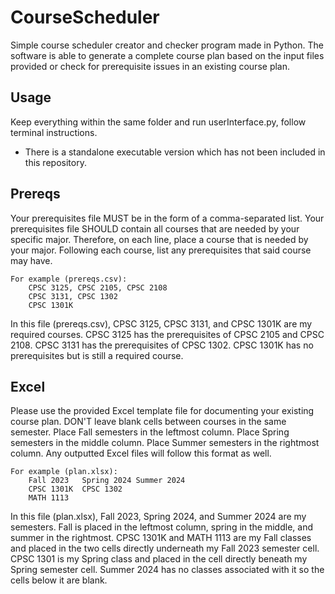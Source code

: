 # CourseScheduler
Simple course scheduler creator and checker program made in Python.
The software is able to generate a complete course plan based on the input files provided or check for prerequisite issues in an existing course plan.

## Usage
Keep everything within the same folder and run userInterface.py, follow terminal instructions.
* There is a standalone executable version which has not been included in this repository.

## Prereqs
Your prerequisites file MUST be in the form of a comma-separated list.
Your prerequisites file SHOULD contain all courses that are needed by your specific major.
Therefore, on each line, place a course that is needed by your major.
Following each course, list any prerequisites that said course may have.
```
For example (prereqs.csv):
	CPSC 3125, CPSC 2105, CPSC 2108
	CPSC 3131, CPSC 1302
	CPSC 1301K
```
In this file (prereqs.csv), CPSC 3125, CPSC 3131, and CPSC 1301K are my required courses.
CPSC 3125 has the prerequisites of CPSC 2105 and CPSC 2108.
CPSC 3131 has the prerequisites of CPSC 1302.
CPSC 1301K has no prerequisites but is still a required course.

## Excel 
Please use the provided Excel template file for documenting your existing course plan.
DON'T leave blank cells between courses in the same semester.
Place Fall semesters in the leftmost column.
Place Spring semesters in the middle column.
Place Summer semesters in the rightmost column.
Any outputted Excel files will follow this format as well.
```
For example (plan.xlsx):
	Fall 2023	Spring 2024	Summer 2024
	CPSC 1301K	CPSC 1302
	MATH 1113
```
In this file (plan.xlsx), Fall 2023, Spring 2024, and Summer 2024 are my semesters.
Fall is placed in the leftmost column, spring in the middle, and summer in the rightmost.
CPSC 1301K and MATH 1113 are my Fall classes and placed in the two cells directly underneath my Fall 2023 semester cell.
CPSC 1301 is my Spring class and placed in the cell directly beneath my Spring semester cell.
Summer 2024 has no classes associated with it so the cells below it are blank.
